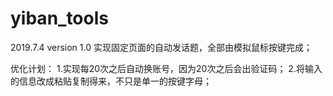 # yiban_tools
2019.7.4 version 1.0
实现固定页面的自动发话题，全部由模拟鼠标按键完成；

优化计划：
1.实现每20次之后自动换账号，因为20次之后会出验证码；
2.将输入的信息改成粘贴复制得来，不只是单一的按键字母；
